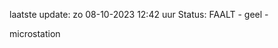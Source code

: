 laatste update: 
zo 08-10-2023 12:42   uur 
Status: FAALT - geel - 
<div class="service Y">microstation</div>